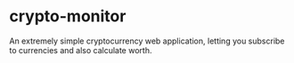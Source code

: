 # crypto-monitor
An extremely simple cryptocurrency web application, letting you subscribe to currencies and also calculate worth.
